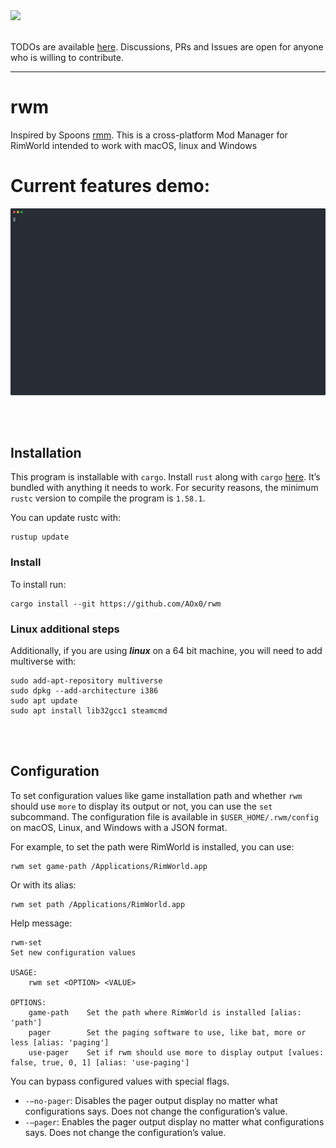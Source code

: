 <div><img src="https://img.shields.io/badge/Status-Unstable-red"></img></div>

</br>

TODOs are available [here][1]. Discussions, PRs and Issues are open for anyone who is willing to contribute. 

---- 
# rwm

Inspired by Spoons [rmm][2]. This is a cross-platform Mod Manager for RimWorld intended to work with macOS, linux and Windows


# Current features demo:

![Example][image-1]


<br/> <br/>
## Installation
This program is installable with `cargo`. Install `rust` along with `cargo` [here][3]. It’s bundled with anything it needs to work. For security reasons, the minimum `rustc` version to compile the program is `1.58.1`.

You can update rustc with:

	rustup update

### Install
To install run:

	cargo install --git https://github.com/AOx0/rwm

### Linux additional steps
Additionally, if you are using **_linux_** on a 64 bit machine, you will need to add multiverse with:

	sudo add-apt-repository multiverse
	sudo dpkg --add-architecture i386
	sudo apt update
	sudo apt install lib32gcc1 steamcmd 



<br/> <br/>
## Configuration
To set configuration values like game installation path and whether `rwm` should use `more` to display its output or not, you can use the `set` subcommand. The configuration file is available in `$USER_HOME/.rwm/config` on macOS, Linux, and Windows with a JSON format. 

For example, to set the path were RimWorld is installed, you can use:

	rwm set game-path /Applications/RimWorld.app

Or with its alias:

	rwm set path /Applications/RimWorld.app

Help message:

	rwm-set
	Set new configuration values
	
	USAGE:
	    rwm set <OPTION> <VALUE>
	
	OPTIONS:
	    game-path    Set the path where RimWorld is installed [alias: 'path']
	    pager        Set the paging software to use, like bat, more or less [alias: 'paging']
	    use-pager    Set if rwm should use more to display output [values: false, true, 0, 1] [alias: 'use-paging']

You can bypass configured values with special flags. 
- `-—no-pager`: Disables the pager output display no matter what configurations says. Does not change the configuration’s value.
-  `-—pager`: Enables the pager output display no matter what configurations says. Does not change the configuration’s value.

[1]:	https://github.com/AOx0/rwm/projects/1
[2]:	https://github.com/Spoons/rmm "rmm"
[3]:	https://www.rust-lang.org/tools/install

[image-1]:	./media/Demo1.svg
